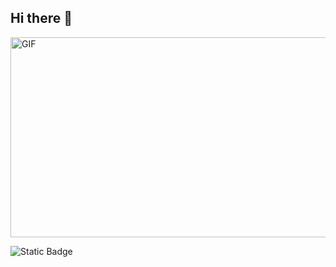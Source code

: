## Hi there 👋

<img align="center" alt="GIF" src="https://github.com/abhisheknaiidu/abhisheknaiidu/blob/master/code.gif?raw=true" width="600" height="320" />


![Static Badge](https://img.shields.io/badge/py-python-blue?style=plastic&logo=python)

